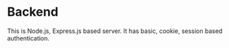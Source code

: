 # Backend
This is Node.js, Express.js based server. It has basic, cookie, session based authentication.
